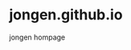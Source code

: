 # jongen.github.io
jongen hompage
<html>
<head>
  <title>Hello to you</thtle>
</head>  
<body>
  <h3>Hello to you</h3>
  <p>
    this is website
  </P >
</html>
